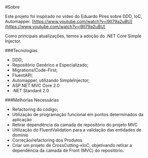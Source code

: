 #Sobre

Este projeto foi inspirado no vídeo do Eduardo Pires sobre DDD, IoC, Automapper. [https://www.youtube.com/watch?v=i9Il79a2uBU](https://www.youtube.com/watch?v=i9Il79a2uBU)

Como principais atualizações, temos a adoção do .NET Core Simple Injector.

###Tecnologias

- DDD;
- Repositório Genérico e Especializado;
- Migrations/Code-First;
- FluentAPI;
- Automapper, utilizando SimpleInjector;
- ASP.NET MVC Core 2.0
- .NET Standard 2.0

###Melhorias Necessárias

- Refactoring do código;
- Utilização de programação funcional em pontos determinados da aplicação
- Retirar dependência da camada de repositório do projeto MVC
- Utilização do FluentValidation para a validação das entidades de domínio
- Correção/refactoring dos Produtos
- Criar um projeto de CrossCutting->IoC, objetivando retirar a dependência da camada de Front (MVC) do repositório.

